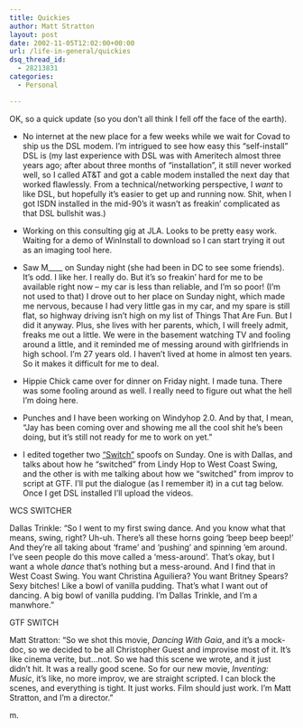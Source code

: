 ```yaml
---
title: Quickies
author: Matt Stratton
layout: post
date: 2002-11-05T12:02:00+00:00
url: /life-in-general/quickies
dsq_thread_id:
  - 28213831
categories:
  - Personal

---
```

OK, so a quick update (so you don&#8217;t all think I fell off the face of the earth).

* No internet at the new place for a few weeks while we wait for Covad to ship us the DSL modem. I&#8217;m intrigued to see how easy this &#8220;self-install&#8221; DSL is (my last experience with DSL was with Ameritech almost three years ago; after about three months of &#8220;installation&#8221;, it still never worked well, so I called AT&T and got a cable modem installed the next day that worked flawlessly. From a technical/networking perspective, I _want_ to like DSL, but hopefully it&#8217;s easier to get up and running now. Shit, when I got ISDN installed in the mid-90&#8217;s it wasn&#8217;t as freakin&#8217; complicated as that DSL bullshit was.)

* Working on this consulting gig at JLA. Looks to be pretty easy work. Waiting for a demo of WinInstall to download so I can start trying it out as an imaging tool here.

* Saw M\____ on Sunday night (she had been in DC to see some friends). It&#8217;s odd. I like her. I really do. But it&#8217;s so freakin&#8217; hard for me to be available right now &#8211; my car is less than reliable, and I&#8217;m so poor! (I&#8217;m not used to that) I drove out to her place on Sunday night, which made me nervous, because I had very little gas in my car, and my spare is still flat, so highway driving isn&#8217;t high on my list of Things That Are Fun. But I did it anyway. Plus, she lives with her parents, which, I will freely admit, freaks me out a little. We were in the basement watching TV and fooling around a little, and it reminded me of messing around with girlfriends in high school. I&#8217;m 27 years old. I haven&#8217;t lived at home in almost ten years. So it makes it difficult for me to deal.

* Hippie Chick came over for dinner on Friday night. I made tuna. There was some fooling around as well. I really need to figure out what the hell I&#8217;m doing here.

* Punches and I have been working on Windyhop 2.0. And by that, I mean, &#8220;Jay has been coming over and showing me all the cool shit he&#8217;s been doing, but it&#8217;s still not ready for me to work on yet.&#8221;

* I edited together two [&#8220;Switch&#8221;][1] spoofs on Sunday. One is with Dallas, and talks about how he &#8220;switched&#8221; from Lindy Hop to West Coast Swing, and the other is with me talking about how we &#8220;switched&#8221; from improv to script at GTF. I&#8217;ll put the dialogue (as I remember it) in a cut tag below. Once I get DSL installed I&#8217;ll upload the videos.

WCS SWITCHER

Dallas Trinkle: &#8220;So I went to my first swing dance. And you know what that means, swing, right? Uh-uh. There&#8217;s all these horns going &#8216;beep beep beep!&#8217; And they&#8217;re all taking about &#8216;frame&#8217; and &#8216;pushing&#8217; and spinning &#8217;em around. I&#8217;ve seen people do this move called a &#8216;mess-around&#8217;. That&#8217;s okay, but I want a whole _dance_ that&#8217;s nothing but a mess-around. And I find that in West Coast Swing. You want Christina Aguiliera? You want Britney Spears? Sexy bitches! Like a bowl of vanilla pudding. That&#8217;s what I want out of dancing. A big bowl of vanilla pudding. I&#8217;m Dallas Trinkle, and I&#8217;m a manwhore.&#8221;

GTF SWITCH

Matt Stratton: &#8220;So we shot this movie, _Dancing With Gaia_, and it&#8217;s a mock-doc, so we decided to be all Christopher Guest and improvise most of it. It&#8217;s like cinema verite, but&#8230;not. So we had this scene we wrote, and it just didn&#8217;t hit. It was a really good scene. So for our new movie, _Inventing: Music_, it&#8217;s like, no more improv, we are straight scripted. I can block the scenes, and everything is tight. It just works. Film should just work. I&#8217;m Matt Stratton, and I&#8217;m a director.&#8221;</p> 

m.

 [1]: https://www.apple.com/switch